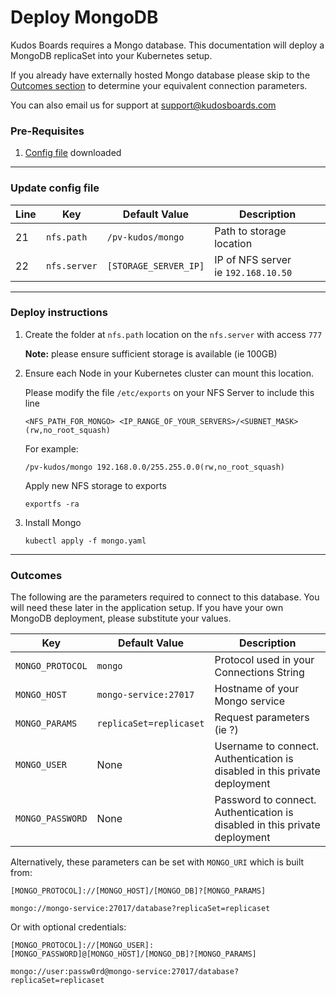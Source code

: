 # Deploy MongoDB

Kudos Boards requires a Mongo database. This documentation will deploy a MongoDB replicaSet into your Kubernetes setup.

If you already have externally hosted Mongo database please skip to the [Outcomes section](/boards/kubernetes/mongo/#outcomes) to determine your equivalent connection parameters.

You can also email us for support at [support@kudosboards.com](mailto:support@kudosboards.com)

### Pre-Requisites

1. [Config file](/assets/config/kubernetes/mongo.yaml) downloaded

---

### Update config file

| Line | Key          | Default Value         | Description                             |
| ---- | ------------ | --------------------- | --------------------------------------- |
| 21   | `nfs.path`   | `/pv-kudos/mongo`     | Path to storage location                |
| 22   | `nfs.server` | `[STORAGE_SERVER_IP]` | IP of NFS server</br>ie `192.168.10.50` |

---

### Deploy instructions

1.  Create the folder at `nfs.path` location on the `nfs.server` with access `777`

    **Note:** please ensure sufficient storage is available (ie 100GB)

1.  Ensure each Node in your Kubernetes cluster can mount this location.

    Please modify the file `/etc/exports` on your NFS Server to include this line

        <NFS_PATH_FOR_MONGO> <IP_RANGE_OF_YOUR_SERVERS>/<SUBNET_MASK>(rw,no_root_squash)

    For example:

        /pv-kudos/mongo 192.168.0.0/255.255.0.0(rw,no_root_squash)

    Apply new NFS storage to exports

        exportfs -ra

1.  Install Mongo

        kubectl apply -f mongo.yaml

---

### Outcomes

The following are the parameters required to connect to this database. You will need these later in the application setup. If you have your own MongoDB deployment, please substitute your values.

| Key              | Default Value           | Description                                                                    |
| ---------------- | ----------------------- | ------------------------------------------------------------------------------ |
| `MONGO_PROTOCOL` | `mongo`                 | Protocol used in your Connections String                                       |
| `MONGO_HOST`     | `mongo-service:27017`   | Hostname of your Mongo service                                                 |
| `MONGO_PARAMS`   | `replicaSet=replicaset` | Request parameters (ie ?)                                                      |
| `MONGO_USER`     | None                    | Username to connect.</br>Authentication is disabled in this private deployment |
| `MONGO_PASSWORD` | None                    | Password to connect.</br>Authentication is disabled in this private deployment |

Alternatively, these parameters can be set with `MONGO_URI` which is built from:

    [MONGO_PROTOCOL]://[MONGO_HOST]/[MONGO_DB]?[MONGO_PARAMS]

    mongo://mongo-service:27017/database?replicaSet=replicaset

Or with optional credentials:

    [MONGO_PROTOCOL]://[MONGO_USER]:[MONGO_PASSWORD]@[MONGO_HOST]/[MONGO_DB]?[MONGO_PARAMS]

    mongo://user:passw0rd@mongo-service:27017/database?replicaSet=replicaset

